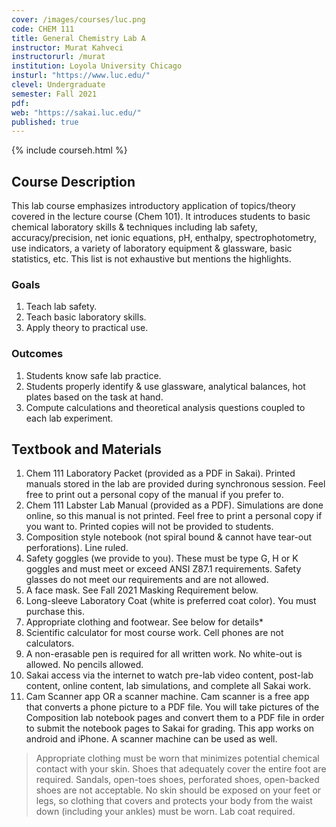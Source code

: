 ```yaml
---
cover: /images/courses/luc.png
code: CHEM 111
title: General Chemistry Lab A
instructor: Murat Kahveci
instructorurl: /murat
institution: Loyola University Chicago
insturl: "https://www.luc.edu/"
clevel: Undergraduate
semester: Fall 2021
pdf:
web: "https://sakai.luc.edu/"
published: true
---
```

{% include courseh.html %}

## Course Description

This lab course emphasizes introductory application of topics/theory covered in the lecture course (Chem 101). It introduces students to basic chemical laboratory skills & techniques including lab safety, accuracy/precision, net ionic equations, pH, enthalpy, spectrophotometry, use indicators, a variety of laboratory equipment & glassware, basic statistics, etc. This list is not exhaustive but mentions the highlights.

### Goals  

1. Teach lab safety. 
2. Teach basic laboratory skills.
3. Apply theory to practical use.

### Outcomes

1. Students know safe lab practice.
2. Students properly identify & use glassware, analytical balances, hot plates based on the task at hand. 
3. Compute calculations and theoretical analysis questions coupled to each lab experiment.


## Textbook and Materials

1. Chem 111 Laboratory Packet (provided as a PDF in Sakai). Printed manuals stored in the lab are provided during synchronous session. Feel free to print out a personal copy of the manual if you prefer to.
2. Chem 111 Labster Lab Manual (provided as a PDF). Simulations are done online, so this manual is not printed. Feel free to print a personal copy if you want to. Printed copies will not be provided to students.
3. Composition style notebook (not spiral bound & cannot have tear-out perforations). Line ruled.
4. Safety goggles (we provide to you). These must be type G, H or K goggles and must meet or exceed ANSI Z87.1 requirements. Safety glasses do not meet our requirements and are not allowed.
5. A face mask. See Fall 2021 Masking Requirement below.
6. Long-sleeve Laboratory Coat (white is preferred coat color). You must purchase this.
7. Appropriate clothing and footwear. See below for details*
8. Scientific calculator for most course work. Cell phones are not calculators. 
9. A non-erasable pen is required for all written work. No white-out is allowed. No pencils allowed.
10. Sakai access via the internet to watch pre-lab video content, post-lab content, online content, lab simulations, and complete all Sakai work.
11. Cam Scanner app OR a scanner machine. Cam scanner is a free app that converts a phone picture to a PDF file. You will take pictures of the Composition lab notebook pages and convert them to a PDF file in order to submit the notebook pages to Sakai for grading. This app works on android and iPhone. A scanner machine can be used as well.

> Appropriate clothing must be worn that minimizes potential chemical contact with your skin.  Shoes that adequately cover the entire foot are required.  Sandals, open-toes shoes, perforated shoes, open-backed shoes are not acceptable.  No skin should be exposed on your feet or legs, so clothing that covers and protects your body from the waist down (including your ankles) must be worn. Lab coat required.  

